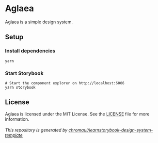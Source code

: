 # Aglaea

Aglaea is a simple design system.

## Setup

### Install dependencies

```shell
yarn
```

### Start Storybook

```shell
# Start the component explorer on http://localhost:6006
yarn storybook
```

## License

Aglaea is licensed under the MIT License. See the [LICENSE](./LICENSE) file for more information.

###### This repository is generated by [chromaui/learnstorybook-design-system-template](https://github.com/chromaui/learnstorybook-design-system-template)
